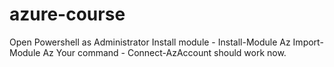 # azure-course

Open Powershell as Administrator
Install module - Install-Module Az
Import-Module Az
Your command - Connect-AzAccount should work now.
